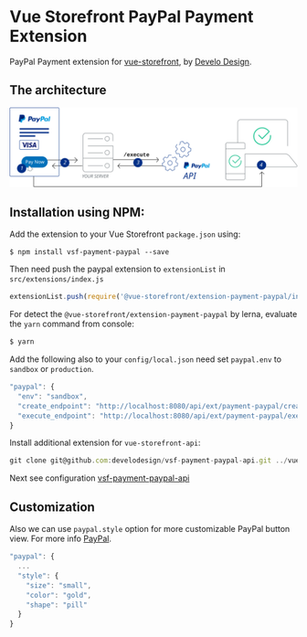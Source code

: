 # Vue Storefront PayPal Payment Extension

PayPal Payment extension for [vue-storefront](https://github.com/DivanteLtd/vue-storefront), by [Develo Design](https://www.develodesign.co.uk).

## The architecture
![Architecture diagram](doc/executing-paypal-payment-server-integration.svg)

## Installation using NPM:

Add the extension to your Vue Storefront `package.json` using:
```shell
$ npm install vsf-payment-paypal --save
```

Then need push the paypal extension to `extensionList` in `src/extensions/index.js`
```js
extensionList.push(require('@vue-storefront/extension-payment-paypal/index.js'))
```

For detect the `@vue-storefront/extension-payment-paypal` by lerna, evaluate the `yarn` command from console:
```js
$ yarn
```

Add the following also to your `config/local.json` need set `paypal.env` to `sandbox` or `production`.
```js
"paypal": {
  "env": "sandbox",
  "create_endpoint": "http://localhost:8080/api/ext/payment-paypal/create",
  "execute_endpoint": "http://localhost:8080/api/ext/payment-paypal/execute"
}
```

Install additional extension for `vue-storefront-api`:
```js
git clone git@github.com:develodesign/vsf-payment-paypal-api.git ../vue-storefront-api/src/api/extensions/payment-paypal
```
Next see configuration [vsf-payment-paypal-api](https://github.com/develodesign/vsf-payment-paypal-api)


## Customization

Also we can use `paypal.style` option for more customizable PayPal button view. For more info [PayPal](https://developer.paypal.com/demo/checkout/#/pattern/checkout).

```js
"paypal": {
  ...
  "style": {
    "size": "small",
    "color": "gold",
    "shape": "pill"
  }
}
```
